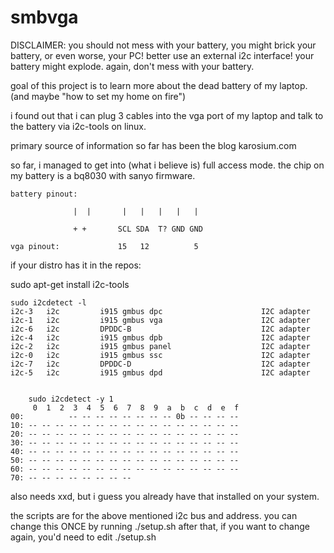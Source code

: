 # smbvga

DISCLAIMER: you should not mess with your battery, you might brick your battery, or even worse, your PC!
better use an external i2c interface! your battery might explode. again, don't mess with your battery.

goal of this project is to learn more about the dead battery of my laptop. (and maybe "how to set my home on fire")

i found out that i can plug 3 cables into the vga port of my laptop and talk to the battery via i2c-tools on linux.

primary source of information so far has been the blog karosium.com 

so far, i managed to get into (what i believe is) full access mode.
the chip on my battery is a bq8030 with sanyo firmware.

	battery pinout:

                  |  |       |   |   |   |   | 
                 
                  + +       SCL SDA  T? GND GND

	vga pinout:             15   12          5 




if your distro has it in the repos: 

sudo apt-get install i2c-tools



	sudo i2cdetect -l
	i2c-3	i2c       	i915 gmbus dpc                  	I2C adapter
	i2c-1	i2c       	i915 gmbus vga                  	I2C adapter
	i2c-6	i2c       	DPDDC-B                         	I2C adapter
	i2c-4	i2c       	i915 gmbus dpb                  	I2C adapter
	i2c-2	i2c       	i915 gmbus panel                	I2C adapter
	i2c-0	i2c       	i915 gmbus ssc                  	I2C adapter
	i2c-7	i2c       	DPDDC-D                         	I2C adapter
	i2c-5	i2c       	i915 gmbus dpd                  	I2C adapter
	
	
		sudo i2cdetect -y 1
	     0  1  2  3  4  5  6  7  8  9  a  b  c  d  e  f
	00:          -- -- -- -- -- -- -- -- 0b -- -- -- -- 
	10: -- -- -- -- -- -- -- -- -- -- -- -- -- -- -- -- 
	20: -- -- -- -- -- -- -- -- -- -- -- -- -- -- -- -- 
	30: -- -- -- -- -- -- -- -- -- -- -- -- -- -- -- -- 
	40: -- -- -- -- -- -- -- -- -- -- -- -- -- -- -- -- 
	50: -- -- -- -- -- -- -- -- -- -- -- -- -- -- -- -- 
	60: -- -- -- -- -- -- -- -- -- -- -- -- -- -- -- -- 
	70: -- -- -- -- -- -- -- --
	
also needs xxd, but i guess you already have that installed on your system.

the scripts are for the above mentioned i2c bus and address.
you can change this ONCE by running ./setup.sh
after that, if you want to change again, you'd need to edit ./setup.sh 
